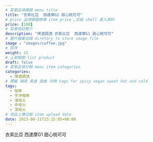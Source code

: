 ```yaml
---
# 菜單品項標題 menu title 
title: "衣索比亞  西達摩G1 甜心桃可可"
# price 品項價錢標價 item price ,交給 shell 差入資料
price: [180] 
# 菜單項目簡介 
description: "啤酒調酒 衣索比亞  西達摩G1 甜心桃可可"
# 圖片檔案目錄 diretory to store image file
image : "images/coffee.jpg"
# 排序
weight: 21 
# 上架開關 list product 
draft: false
# 菜單品項分類 menu item categories 
categories:
  - 啤酒調酒 
# 標籤 辣度 素食 甜食 冷熱 tags for spicy vegan sweet hot and cold 
tags:
  - 咖啡
  - 手沖咖啡 
  - 淺培火
  - 中培火
  - 深培火
# 項目上傳日期 item upload date 
date: 2023-08-11T23:15:05+08:00
---
```


 衣索比亞  西達摩G1 甜心桃可可
